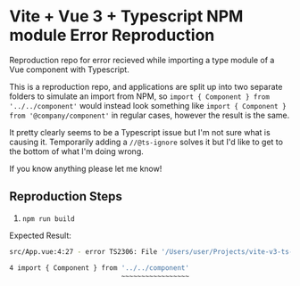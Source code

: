 # Vite + Vue 3 + Typescript NPM module Error Reproduction
Reproduction repo for error recieved while importing a type module of a Vue component with Typescript.

This is a reproduction repo, and applications are split up into two separate folders to simulate an import from NPM, so `import { Component } from '../../component'` would instead look something like `import { Component } from '@company/component'` in regular cases, however the result is the same.

It pretty clearly seems to be a Typescript issue but I'm not sure what is causing it. Temporarily adding a `//@ts-ignore` solves it but I'd like to get to the bottom of what I'm doing wrong.

If you know anything please let me know!

## Reproduction Steps
1. `npm run build`

Expected Result:
```bash
src/App.vue:4:27 - error TS2306: File '/Users/user/Projects/vite-v3-ts-import-bug/packages/component/index.d.ts' is not a module.

4 import { Component } from '../../component'
                            ~~~~~~~~~~~~~~~~~
```
